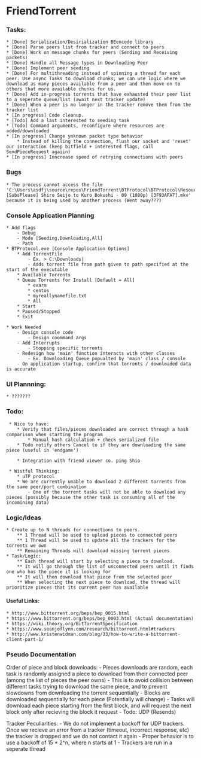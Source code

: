 # FriendTorrent
 

### Tasks:
	* [Done] Serialization/Desirialization BEencode library 
	* [Done] Parse peers list from tracker and connect to peers
	* [Done] Work on message chunks for peers (Sending and Receiving packets)
	* [Done] Handle all Message types in Downloading Peer
	* [Done] Implement peer seeding
	* [Done] For multithreading instead of spinning a thread for each peer. Use async Tasks to download chunks, we can use logic where we download as many pieces available from a peer and then move on to others that more available chunks for us. 
	* [Done] Add in-progress torrents that have exhausted their peer list to a seperate queue/list (await next tracker update)
	* [Done] When a peer is no longer in the tracker remove them from the tracker list
	* [In progress] Code cleanup.
	* [Todo] Add a last interested to seeding task
	* [Todo] Command arguments, reconfigure where resources are added/downloaded
	* [In progress] Change ynknown packet type behavior
		* Instead of killing the connection, flush our socket and 'reset' our interaction (keep bitfield + interested flags, call SendPieceRequest agaiin)
	* [In progress] Inncrease speed of retrying connections with peers

### Bugs
	* The process cannot access the file 'C:\Users\asdfj\source\repos\FriendTorrent\BTProtocol\BTProtocol\Resources\TorrentData\[SubsPlease] Shiro Seijo to Kuro Bokushi - 09 (1080p) [3F93AFA7].mkv' because it is being used by another process (Went away???)


### Console Application Planning
	* Add flags
		- Debug
		- Mode [Seeding,Downloading,All]
		- Path
	* BTProtocol.exe [Console Application Options]
		* Add TorrentFile
			- Ex. > C:\Downloads|	
			- Adds torrent file from path given to path specified at the start of the executable 
		* Available Torrents
		* Queue Torrents for Install [Default = All]
			* exarm
			* centos
			* myreallynamefile.txt
			* All
		* Start
		* Paused/Stopped
		* Exit

	* Work Needed
		- Design console code
			- Design coommand args
		- Add Interrupts
			- Stopping specific torrents
		- Redesign how 'main' function interacts with other classes
			- Ex. Downloading Queue popualted by 'main' class / console
		- On application startup, confirm that torrents / downloaded data is accurate
		

### UI Plannning:
	* ???????
	

### Todo:
	 * Nice to have: 
		* Verify that files/pieces downloaded are correct through a hash comparison when starting the program
			* Manual hash calculation + check serialized file
		* Todo notify others Cancel to if they are downloading the same piece (useful in 'endgame')
		
		* Integration with friend viewer co. ping Shio

	 * Wistful Thinking:
		* uTP protocol
		* We are currently unable to download 2 different torrents from the same peer/port combination
			- One of the torrent tasks will not be able to download any pieces (possibly because the other task is consuming all of the incomining data)


### Logic/Ideas
	* Create up to N threads for connections to peers. 
		** 1 Thread will be used to upload pieces to connected peers
		** 1 Thread will be used to update all the trackers for the torrents we own
		** Remaining Threads will download missing torrent pieces
	* Task/Logic:
		** Each thread will start by selecting a piece to download.
		** It will go through the list of unconnected peers until it finds one who has the piece it is looking for
		** It will then download that piece from the selected peer
		** When selecting the next piece to download, the thread will prioritize pieces that its current peer has available


#### Useful Links:
	* http://www.bittorrent.org/beps/bep_0015.html
	* https://www.bittorrent.org/beps/bep_0003.html (Actual documentation)
	* https://wiki.theory.org/BitTorrentSpecification
	* https://www.seanjoflynn.com/research/bittorrent.html#trackers
	* http://www.kristenwidman.com/blog/33/how-to-write-a-bittorrent-client-part-1/




### Pseudo Documentation
Order of piece and block downloads:
	- Pieces downloads are random, each task is randomly assigned a piece to download from their connected peer (among the list of pieces the peer owns)
		- This is to avoid collision between different tasks trying to download the same piece, and to prevent slowdowns from downloading the torrent sequentially
	- Blocks are downloaded sequentially for each piece (Potentially will change)
		- Tasks will download each piece starting from the first block, and will request the next block only after recieving the block it request
		- Todo: UDP (Resends)

Tracker Peculiarities:
	- We do not implement a backoff for UDP trackers. Once we recieve an error from a tracker (timeout, incorrect response, etc) the tracker is dropped and we do not contact it again
	- Proper behavior is to use a backoff of 15 * 2^n, where n starts at 1
	- Trackers are run in a seperate thread
